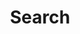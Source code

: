---
title: "Search" # in any language you want
layout: "search" # necessary for search
url: "/search"
# description: "Description for Search"
summary: "search"
placeholder: "placeholder text in search input box"
---